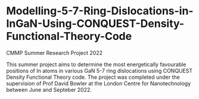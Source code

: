 # Modelling-5-7-Ring-Dislocations-in-InGaN-Using-CONQUEST-Density-Functional-Theory-Code
CMMP Summer Research Project 2022

This summer project aims to determine the most energetically favourable positions of In atoms in various GaN 5-7 ring dislocations using CONQUEST Density Functional Theory code. The project was completed under the supervision of Prof David Bowler at the London Centre for Nanotechnology between June and Septeber 2022. 

